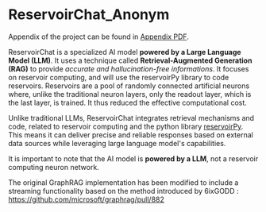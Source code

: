 # ReservoirChat_Anonym

Appendix of the project can be found in [Appendix PDF](./appendix.pdf).

ReservoirChat is a specialized AI model **powered by a Large Language Model (LLM)**. It uses a technique called **Retrieval-Augmented Generation (RAG)** to provide *accurate and hallucination-free informations*. It focuses on reservoir computing, and will use the reservoirPy library to code reservoirs. Reservoirs are a pool of randomly connected artificial neurons where, unlike the traditional neuron layers, only the readout layer, which is the last layer, is trained. It thus reduced the effective computational cost.

Unlike traditional LLMs, ReservoirChat integrates retrieval mechanisms and code, related to reservoir computing and the python library [reservoirPy](https://reservoirpy.readthedocs.io/en/latest/). This means it can deliver precise and reliable responses based on external data sources while leveraging large language model's capabilities.

It is important to note that the AI model is **powered by a LLM**, not a reservoir computing neuron network.

The original GraphRAG implementation has been modified to include a streaming functionality based on the method introduced by 6ixGODD : https://github.com/microsoft/graphrag/pull/882